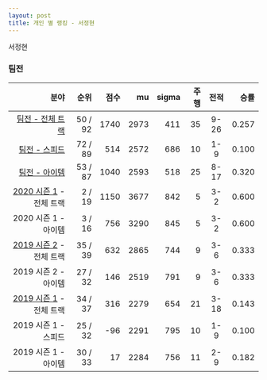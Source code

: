 ```yaml
---
layout: post
title: 개인 별 랭킹 - 서정현
---
```


서정현


### 팀전

| 분야 | 순위 | 점수 | mu | sigma | 주행 | 전적 | 승률 |
|---:|---:|---:|---:|---:|---:|:---:|---:|
| [팀전 - 전체 트랙](../team-full) | 50 / 92 | 1740 | 2973 | 411 | 35 | 9-26 | 0.257 |
| [팀전 - 스피드](../team-speed) | 72 / 89 | 514 | 2572 | 686 | 10 | 1-9 | 0.100 |
| [팀전 - 아이템](../team-item) | 53 / 87 | 1040 | 2593 | 518 | 25 | 8-17 | 0.320 |
| [2020 시즌 1](../teams-t2020_1) - 전체 트랙 | 2 / 19 | 1150 | 3677 | 842 | 5 | 3-2 | 0.600 |
| 2020 시즌 1 - 아이템 | 3 / 16 | 756 | 3290 | 845 | 5 | 3-2 | 0.600 |
| [2019 시즌 2](../teams-t2019_2) - 전체 트랙 | 35 / 39 | 632 | 2865 | 744 | 9 | 3-6 | 0.333 |
| 2019 시즌 2 - 아이템 | 27 / 32 | 146 | 2519 | 791 | 9 | 3-6 | 0.333 |
| [2019 시즌 1](../teams-t2019_1) - 전체 트랙 | 34 / 37 | 316 | 2279 | 654 | 21 | 3-18 | 0.143 |
| 2019 시즌 1 - 스피드 | 25 / 32 | -96 | 2291 | 795 | 10 | 1-9 | 0.100 |
| 2019 시즌 1 - 아이템 | 30 / 33 | 17 | 2284 | 756 | 11 | 2-9 | 0.182 |
